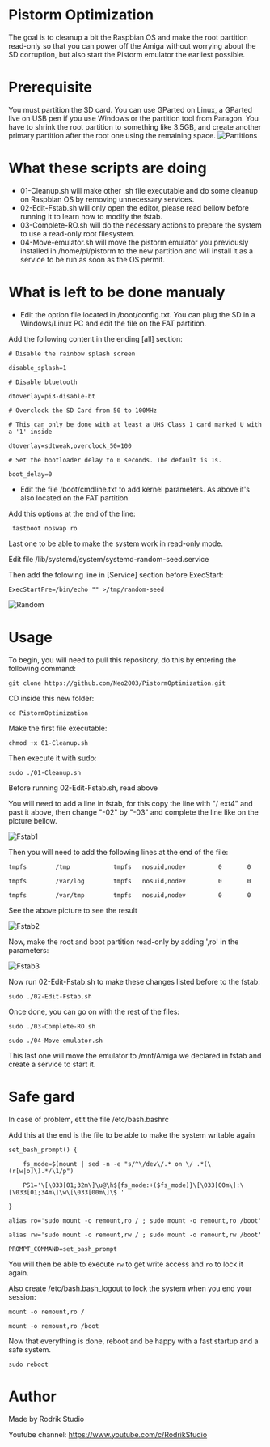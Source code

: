 # Pistorm Optimization

The goal is to cleanup a bit the Raspbian OS and make the root partition read-only so that you can power off the Amiga without worrying about the SD corruption, but also start the Pistorm emulator the earliest possible.

# Prerequisite

You must partition the SD card. You can use GParted on Linux, a GParted live on USB pen if you use Windows or the partition tool from Paragon.
You have to shrink the root partition to something like 3.5GB, and create another primary partition after the root one using the remaining space.
![Partitions](https://user-images.githubusercontent.com/28825/118687251-1618bf80-b805-11eb-9142-072d5efb29bd.png)

# What these scripts are doing

* 01-Cleanup.sh will make other .sh file executable and do some cleanup on Raspbian OS by removing unnecessary services.
* 02-Edit-Fstab.sh will only open the editor, please read bellow before running it to learn how to modify the fstab.
* 03-Complete-RO.sh will do the necessary actions to prepare the system to use a read-only root filesystem.
* 04-Move-emulator.sh will move the pistorm emulator you previously installed in /home/pi/pistorm to the new partition and will install it as a service to be run as soon as the OS permit.

# What is left to be done manualy

* Edit the option file located in /boot/config.txt. You can plug the SD in a Windows/Linux PC and edit the file on the FAT partition.

Add the following content in the ending [all] section:

`# Disable the rainbow splash screen`

`disable_splash=1`

`# Disable bluetooth`

`dtoverlay=pi3-disable-bt`

`# Overclock the SD Card from 50 to 100MHz`

`# This can only be done with at least a UHS Class 1 card marked U with a '1' inside`

`dtoverlay=sdtweak,overclock_50=100`
 
`# Set the bootloader delay to 0 seconds. The default is 1s.`

`boot_delay=0`

* Edit the file /boot/cmdline.txt to add kernel parameters. As above it's also located on the FAT partition.

Add this options at the end of the line:

` fastboot noswap ro`

Last one to be able to make the system work in read-only mode.

Edit file /lib/systemd/system/systemd-random-seed.service

Then add the folowing line in [Service] section before ExecStart:

`ExecStartPre=/bin/echo "" >/tmp/random-seed`

![Random](https://user-images.githubusercontent.com/28825/118709811-c0044600-b81d-11eb-8afc-efafabd6299f.png)

# Usage 

To begin, you will need to pull this repository, do this by entering the following command:

`git clone https://github.com/Neo2003/PistormOptimization.git`

CD inside this new folder:

`cd PistormOptimization`

Make the first file executable:

`chmod +x 01-Cleanup.sh`

Then execute it with sudo:

`sudo ./01-Cleanup.sh`

Before running 02-Edit-Fstab.sh, read above

You will need to add a line in fstab, for this copy the line with "/  ext4" and past it above, then change "-02" by "-03" and complete the line like on the picture bellow.


![Fstab1](https://user-images.githubusercontent.com/28825/118681842-32662d80-b800-11eb-8fd6-ba336a1b81d2.png)

Then you will need to add the following lines at the end of the file:

`tmpfs        /tmp            tmpfs   nosuid,nodev         0       0`

`tmpfs        /var/log        tmpfs   nosuid,nodev         0       0`

`tmpfs        /var/tmp        tmpfs   nosuid,nodev         0       0`

See the above picture to see the result

![Fstab2](https://user-images.githubusercontent.com/28825/118681869-385c0e80-b800-11eb-99e3-338dfa8313d8.png)

Now, make the root and boot partition read-only by adding ',ro' in the parameters:

![Fstab3](https://user-images.githubusercontent.com/28825/118708045-87fc0380-b81b-11eb-8397-253e18b7a4c9.png)


Now run 02-Edit-Fstab.sh to make these changes listed before to the fstab:

`sudo ./02-Edit-Fstab.sh`

Once done, you can go on with the rest of the files:

`sudo ./03-Complete-RO.sh`

`sudo ./04-Move-emulator.sh`

This last one will move the emulator to /mnt/Amiga we declared in fstab and create a service to start it.

# Safe gard

In case of problem, etit the file /etc/bash.bashrc

Add this at the end is the file to be able to make the system writable again

`set_bash_prompt() {`

`    fs_mode=$(mount | sed -n -e "s/^\/dev\/.* on \/ .*(\(r[w|o]\).*/\1/p")`

`    PS1='\[\033[01;32m\]\u@\h${fs_mode:+($fs_mode)}\[\033[00m\]:\[\033[01;34m\]\w\[\033[00m\]\$ '`

`}`

`alias ro='sudo mount -o remount,ro / ; sudo mount -o remount,ro /boot'`

`alias rw='sudo mount -o remount,rw / ; sudo mount -o remount,rw /boot'`

`PROMPT_COMMAND=set_bash_prompt`

You will then be able to execute `rw` to get write access and `ro` to lock it again.

Also create /etc/bash.bash_logout to lock the system when you end your session:

`mount -o remount,ro /`

`mount -o remount,ro /boot`

Now that everything is done, reboot and be happy with a fast startup and a safe system.

`sudo reboot`

# Author

Made by Rodrik Studio

Youtube channel: https://www.youtube.com/c/RodrikStudio
